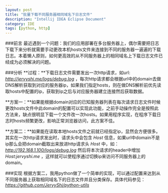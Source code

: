 ```yaml
---
layout: post
title: "批量下载不同服务器相同域名下日志文件"
description: "Intellij IDEA Eclipse Document"
category: IDE
tags: [python, http]
---
```


###前言
最近遇到一个问题：我们的应用部署在多台服务器上，偶尔需要把日志下载下来分析就需要手动更改本机hosts文件来连接到不同的服务器一遍遍的下载日志。本着懒人原则，如何更高效的从不同服务器上的相同域名上下载日志文件已经成为必须解决的问题。

###分析
**过程：**下载日志文件需要发出一次http请求，如url: *http://jervyshi.me/logs/debug.log* ，每次http请求都会根据url中的domain去做DNS解析获取到对应的服务器ip，如果我们指定hosts，则在做DNS解析前优先读取hosts中配置的ip，获取到ip之后与对应服务器建立连接然后获取数据。

**方案一：**如果能根据domain对应的已知服务器列表在每次请求日志文件时候更改hosts文件中此domain的配置可以实现此功能，之前手动操作完全是按照此方法来，缺点很明显下载一个文件改一次hosts。如果用程序实现，在程序下载日志时hosts频繁更改，影响正常浏览器访问，此方案不佳。

**方案二：**如果能在读取本地hosts文件之前就已经指定ip，显然会方便很多。其实在一次http请求发出时，请求头中会包含 *Host* 信息，如果url中domain不是ip那么会把domain截取出来放进http请求头 *Host* 中，如：*http://192.168.1.100/logs/debug.log* 然后将本次请求的header中增加 *Host:jervyshi.me* ，这样就可以使程序通过切换ip来访问不同服务器上的domain。

###实现
根据方案二，我用python做了一个简单的实现，可以通过配置来达到从不同服务器上获取相同域名下的日志文件并且分类保存。具体代码参见： *https://github.com/JervyShi/python-utils*
